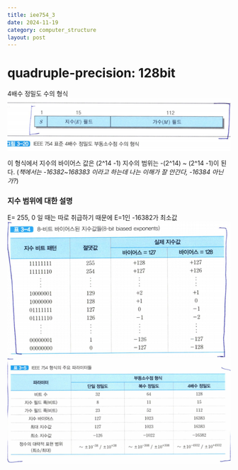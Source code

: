 ```yaml
---
title: iee754_3
date: 2024-11-19
category: computer_structure
layout: post
---
```

# quadruple-precision: 128bit

4배수 정밀도 수의 형식
![alt text](image-10.png)

이 형식에서 지수의 바이어스 값은 (2^14 -1)
지수의 범위는 -(2^14) ~ (2^14 -1)이 된다.
(*책에서는 -16382~168383 이라고 하는데 나는 이해가 잘 안간다, -16384 아닌가?*)  

### 지수 범위에 대한 설명
E= 255, 0 일 때는 따로 취급하기 때문에 E=1인 -16382가 최소값
![alt text](image-32.png)  
![alt text](image-11.png)  

